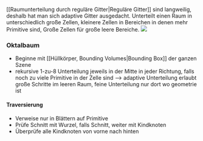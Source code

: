 [[Raumunterteilung durch reguläre Gitter|Reguläre Gitter]] sind langweilig, deshalb hat man sich adaptive Gitter ausgedacht. Unterteilt einen Raum in unterschiedlich große Zellen, kleinere Zellen in Bereichen in denen mehr Primitive sind, Große Zellen für große leere Bereiche.
![](adaptive_gitter.png)
### Oktalbaum
- Beginne mit [[Hüllkörper, Bounding Volumes|Bounding Box]] der ganzen Szene
- rekursive 1-zu-8 Unterteilung jeweils in der Mitte in jeder Richtung, falls noch zu viele Primitive in der Zelle sind
--> adaptive Unterteilung erlaubt große Schritte im leeren Raum, feine Unterteilung nur dort wo geometrie ist
#### Traversierung
- Verweise nur in Blättern auf Primitive
- Prüfe Schnitt mit Wurzel, falls Schnitt, weiter mit Kindknoten
- Überprüfe alle Kindknoten von vorne nach hinten